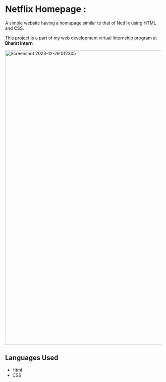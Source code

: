 # Netflix Homepage : 
A simple website having a homepage similar to that of Netflix using HTML and CSS.

This project is a part of my web development virtual Internship program at **Bharat Intern**

<img width="948" alt="Screenshot 2023-12-29 012305" src="https://github.com/ArpanSurin/Netflix-Homepage/assets/150426561/514fdcb2-b906-4c2d-b38c-458bbd01725f">

## Languages Used

* Html
* CSS
